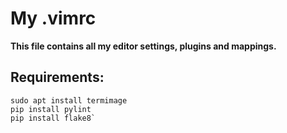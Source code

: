# My .vimrc
__This file contains all my editor settings, plugins and mappings.__

## Requirements:
```
sudo apt install termimage
pip install pylint
pip install flake8`
```
